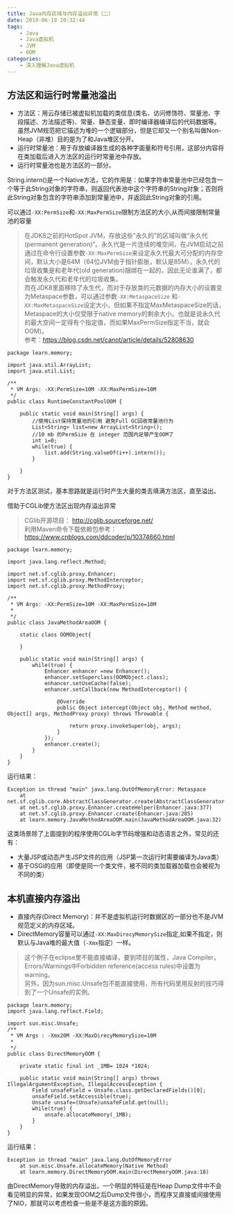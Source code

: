 ```yaml
---
title: Java内存区域与内存溢出异常（二）
date: 2019-06-19 20:32:44
tags:
	- Java
	- Java虚拟机
	- JVM
	- OOM
categories:
	- 深入理解Java虚拟机
---
```


## 方法区和运行时常量池溢出

- 方法区：用云存储已被虚拟机加载的类信息(类名、访问修饰符、常量池、字段描述、方法描述等)、常量、静态变量、即时编译器编译后的代码数据等。虽然JVM规范把它描述为堆的一个逻辑部分，但是它却又一个别名叫做Non-Heap（非堆）目的是为了和Java堆区分开。
- 运行时常量池：用于存放编译器生成的各种字面量和符号引用，这部分内容将在类加载后进入方法区的运行时常量池中存放。
- 运行时常量池也是方法区的一部分。

String.intern()是一个Native方法，它的作用是：如果字符串常量池中已经包含一个等于此String对象的字符串，则返回代表池中这个字符串的String对象；否则将此String对象包含的字符串添加到常量池中，并返回此String对象的引用。

可以通过`-XX:PermSize`和`-XX:MaxPermSize`限制方法区的大小,从而间接限制常量池的容量
    
> 在JDK8之前的HotSpot JVM，存放这些”永久的”的区域叫做“永久代(permanent generation)”。永久代是一片连续的堆空间，在JVM启动之前通过在命令行设置参数`-XX:MaxPermSize`来设定永久代最大可分配的内存空间，默认大小是64M（64位JVM由于指针膨胀，默认是85M）。永久代的垃圾收集是和老年代(old generation)捆绑在一起的，因此无论谁满了，都会触发永久代和老年代的垃圾收集。<br>
> 而在JDK8里面移除了永生代，而对于存放类的元数据的内存大小的设置变为Metaspace参数，可以通过参数`-XX:MetaspaceSize` 和`-XX:MaxMetaspaceSize`设定大小，但如果不指定MaxMetaspaceSize的话，Metaspace的大小仅受限于native memory的剩余大小。也就是说永久代的最大空间一定得有个指定值，而如果MaxPermSize指定不当，就会OOM)。<br>
> 参考：https://blog.csdn.net/canot/article/details/52808630

<!-- more-->

```
package learn.memory;

import java.util.ArrayList;
import java.util.List;

/**
 * VM Args: -XX:PermSize=10M -XX:MaxPermSize=10M
 */
public class RuntimeConstantPoolOOM {
	
	public static void main(String[] args) {
		//使用List保持常量池的引用 避免Full GC回收常量池行为
		List<String> list=new ArrayList<String>();
		//10 mb 的PermSize 在 integer 范围内足够产生OOM了
		int i=0;
		while(true) {
			list.add(String.valueOf(i++).intern());
		}
		
	}
}
```

对于方法区测试，基本思路就是运行时产生大量的类去填满方法区，直至溢出。

借助于CGLib使方法区出现内存溢出异常
> CGlib开源项目： http://cglib.sourceforge.net/ <br>
> 利用Maven命令下载依赖包参考： https://www.cnblogs.com/ddcoder/p/10374660.html

```
package learn.memory;

import java.lang.reflect.Method;

import net.sf.cglib.proxy.Enhancer;
import net.sf.cglib.proxy.MethodInterceptor;
import net.sf.cglib.proxy.MethodProxy;

/**
 * VM Args: -XX:PermSize=10M -XX:MaxPermSize=10M
 *
 */
public class JavaMethodAreaOOM {
	
	static class OOMObject{
		
	}
	
	public static void main(String[] args) {
		while(true) {
			Enhancer enhancer =new Enhancer();
			enhancer.setSuperclass(OOMObject.class);
			enhancer.setUseCache(false);
			enhancer.setCallback(new MethodInterceptor() {
				
				@Override
				public Object intercept(Object obj, Method method, Object[] args, MethodProxy proxy) throws Throwable {
				
					return proxy.invokeSuper(obj, args);
				}
			});
			enhancer.create();
		}
	}
}
```
运行结果：
```
Exception in thread "main" java.lang.OutOfMemoryError: Metaspace
	at net.sf.cglib.core.AbstractClassGenerator.create(AbstractClassGenerator.java:237)
	at net.sf.cglib.proxy.Enhancer.createHelper(Enhancer.java:377)
	at net.sf.cglib.proxy.Enhancer.create(Enhancer.java:285)
	at learn.memory.JavaMethodAreaOOM.main(JavaMethodAreaOOM.java:32)
```
这类场景除了上面提到的程序使用CGLib字节码增强和动态语言之外，常见的还有：
- 大量JSP或动态产生JSP文件的应用（JSP第一次运行时需要编译为Java类）
- 基于OSGi的应用（即使是同一个类文件，被不同的类加载器加载也会被视为不同的类）

## 本机直接内存溢出

- 直接内存(Direct Memory)：并不是虚拟机运行时数据区的一部分也不是JVM规范定义的内存区域。
- DirectMemory容量可以通过`-XX:MaxDirecyMemorySize`指定,如果不指定，则默认与Java堆的最大值（`-Xmx`指定）一样。

> 这个例子在eclipse里不能直接编译，要到项目的属性，Java Compiler，Errors/Warnings中Forbidden reference(access rules)中设置为warning。<br>
> 另外，因为sun.misc.Unsafe包不能直接使用，所有代码里用反射的技巧得到了一个Unsafe的实例。<br>

```
package learn.memory;
import java.lang.reflect.Field;

import sun.misc.Unsafe;
/**
 * VM Args : -Xmx20M -XX:MaxDirecyMemorySize=10M
 *
 */
public class DirectMemoryOOM {
	
	private static final int _1MB= 1024 *1024;
	
	public static void main(String[] args) throws IllegalArgumentException, IllegalAccessException {
		Field unsafeField = Unsafe.class.getDeclaredFields()[0];
		unsafeField.setAccessible(true);
		Unsafe unsafe=(Unsafe)unsafeField.get(null);
		while(true) {
			unsafe.allocateMemory(_1MB);
		}
	}
}
```
运行结果：
```
Exception in thread "main" java.lang.OutOfMemoryError
	at sun.misc.Unsafe.allocateMemory(Native Method)
	at learn.memory.DirectMemoryOOM.main(DirectMemoryOOM.java:18)
```

由DirectMemory导致的内存溢出，一个明显的特征是在Heap Dump文件中不会看见明显的异常，如果发现OOM之后Dump文件很小，而程序又直接或间接使用了NIO，那就可以考虑检查一些是不是这方面的原因。